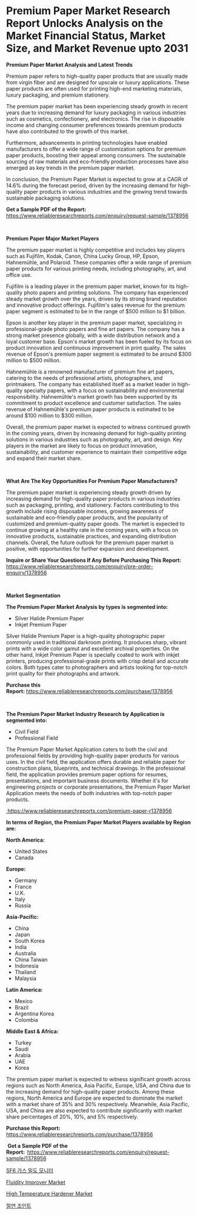 <p><h1>Premium Paper Market Research Report Unlocks Analysis on the Market Financial Status, Market Size, and Market Revenue upto 2031</h1></p><p><strong>Premium Paper Market Analysis and Latest Trends</strong></p>
<p><p>Premium paper refers to high-quality paper products that are usually made from virgin fiber and are designed for upscale or luxury applications. These paper products are often used for printing high-end marketing materials, luxury packaging, and premium stationery.</p><p>The premium paper market has been experiencing steady growth in recent years due to increasing demand for luxury packaging in various industries such as cosmetics, confectionery, and electronics. The rise in disposable income and changing consumer preferences towards premium products have also contributed to the growth of this market.</p><p>Furthermore, advancements in printing technologies have enabled manufacturers to offer a wide range of customization options for premium paper products, boosting their appeal among consumers. The sustainable sourcing of raw materials and eco-friendly production processes have also emerged as key trends in the premium paper market.</p><p>In conclusion, the Premium Paper Market is expected to grow at a CAGR of 14.6% during the forecast period, driven by the increasing demand for high-quality paper products in various industries and the growing trend towards sustainable packaging solutions.</p></p>
<p><strong>Get a Sample PDF of the Report:&nbsp;</strong> <a href="https://www.reliableresearchreports.com/enquiry/request-sample/1378956">https://www.reliableresearchreports.com/enquiry/request-sample/1378956</a></p>
<p>&nbsp;</p>
<p><strong>Premium Paper Major Market Players</strong></p>
<p><p>The premium paper market is highly competitive and includes key players such as Fujifilm, Kodak, Canon, China Lucky Group, HP, Epson, Hahnemühle, and Polaroid. These companies offer a wide range of premium paper products for various printing needs, including photography, art, and office use.</p><p>Fujifilm is a leading player in the premium paper market, known for its high-quality photo papers and printing solutions. The company has experienced steady market growth over the years, driven by its strong brand reputation and innovative product offerings. Fujifilm's sales revenue for the premium paper segment is estimated to be in the range of $500 million to $1 billion.</p><p>Epson is another key player in the premium paper market, specializing in professional-grade photo papers and fine art papers. The company has a strong market presence globally, with a wide distribution network and a loyal customer base. Epson's market growth has been fueled by its focus on product innovation and continuous improvement in print quality. The sales revenue of Epson's premium paper segment is estimated to be around $300 million to $500 million.</p><p>Hahnemühle is a renowned manufacturer of premium fine art papers, catering to the needs of professional artists, photographers, and printmakers. The company has established itself as a market leader in high-quality specialty papers, with a focus on sustainability and environmental responsibility. Hahnemühle's market growth has been supported by its commitment to product excellence and customer satisfaction. The sales revenue of Hahnemühle's premium paper products is estimated to be around $100 million to $300 million. </p><p>Overall, the premium paper market is expected to witness continued growth in the coming years, driven by increasing demand for high-quality printing solutions in various industries such as photography, art, and design. Key players in the market are likely to focus on product innovation, sustainability, and customer experience to maintain their competitive edge and expand their market share.</p></p>
<p>&nbsp;</p>
<p><strong>What Are The Key Opportunities For Premium Paper Manufacturers?</strong></p>
<p><p>The premium paper market is experiencing steady growth driven by increasing demand for high-quality paper products in various industries such as packaging, printing, and stationery. Factors contributing to this growth include rising disposable incomes, growing awareness of sustainable and eco-friendly paper products, and the popularity of customized and premium-quality paper goods. The market is expected to continue growing at a healthy rate in the coming years, with a focus on innovative products, sustainable practices, and expanding distribution channels. Overall, the future outlook for the premium paper market is positive, with opportunities for further expansion and development.</p></p>
<p><strong>Inquire or Share Your Questions If Any Before Purchasing This Report:</strong> <a href="https://www.reliableresearchreports.com/enquiry/pre-order-enquiry/1378956">https://www.reliableresearchreports.com/enquiry/pre-order-enquiry/1378956</a></p>
<p>&nbsp;</p>
<p><strong>Market Segmentation</strong></p>
<p><strong>The Premium Paper Market Analysis by types is segmented into:</strong></p>
<p><ul><li>Silver Halide Premium Paper</li><li>Inkjet Premium Paper</li></ul></p>
<p><p>Silver Halide Premium Paper is a high-quality photographic paper commonly used in traditional darkroom printing. It produces sharp, vibrant prints with a wide color gamut and excellent archival properties. On the other hand, Inkjet Premium Paper is specially coated to work with inkjet printers, producing professional-grade prints with crisp detail and accurate colors. Both types cater to photographers and artists looking for top-notch print quality for their photographs and artwork.</p></p>
<p><strong>Purchase this Report:&nbsp;</strong><a href="https://www.reliableresearchreports.com/purchase/1378956">https://www.reliableresearchreports.com/purchase/1378956</a></p>
<p>&nbsp;</p>
<p><strong>The Premium Paper Market Industry Research by Application is segmented into:</strong></p>
<p><ul><li>Civil Field</li><li>Professional Field</li></ul></p>
<p><p>The Premium Paper Market Application caters to both the civil and professional fields by providing high-quality paper products for various uses. In the civil field, the application offers durable and reliable paper for construction plans, blueprints, and technical drawings. In the professional field, the application provides premium paper options for resumes, presentations, and important business documents. Whether it's for engineering projects or corporate presentations, the Premium Paper Market Application meets the needs of both industries with top-notch paper products.</p></p>
<p><a href="https://www.reliableresearchreports.com/premium-paper-r1378956">&nbsp;https://www.reliableresearchreports.com/premium-paper-r1378956</a></p>
<p><strong>In terms of Region, the Premium Paper Market Players available by Region are:</strong></p>
<p>
    <p> <strong> North America: </strong>
        <ul>
            <li>United States</li>
            <li>Canada</li>
        </ul>
        </p> 
    <p> <strong> Europe: </strong>
        <ul>
            <li>Germany</li>
            <li>France</li>
            <li>U.K.</li>
            <li>Italy</li>
            <li>Russia</li>
        </ul>
        </p> 
    <p> <strong> Asia-Pacific: </strong>
        <ul>
            <li>China</li>
            <li>Japan</li>
            <li>South Korea</li>
            <li>India</li>
            <li>Australia</li>
            <li>China Taiwan</li>
            <li>Indonesia</li>
            <li>Thailand</li>
            <li>Malaysia</li>
        </ul>
        </p> 
    <p> <strong> Latin America: </strong>
        <ul>
            <li>Mexico</li>
            <li>Brazil</li>
            <li>Argentina Korea</li>
            <li>Colombia</li>
        </ul>
        </p> 
    <p> <strong> Middle East & Africa: </strong>
        <ul>
            <li>Turkey</li>
            <li>Saudi</li>
            <li>Arabia</li>
            <li>UAE</li>
            <li>Korea</li>
        </ul>
    </p>
    </p>
<p><p>The premium paper market is expected to witness significant growth across regions such as North America, Asia Pacific, Europe, USA, and China due to the increasing demand for high-quality paper products. Among these regions, North America and Europe are expected to dominate the market with a market share of 35% and 30% respectively. Meanwhile, Asia Pacific, USA, and China are also expected to contribute significantly with market share percentages of 20%, 10%, and 5% respectively.</p></p>
<p><strong>Purchase this Report: </strong><a href="https://www.reliableresearchreports.com/purchase/1378956">https://www.reliableresearchreports.com/purchase/1378956</a></p>
<p>&nbsp;<strong>Get a Sample PDF of the Report:&nbsp;&nbsp;</strong><a href="https://www.reliableresearchreports.com/enquiry/request-sample/1378956">https://www.reliableresearchreports.com/enquiry/request-sample/1378956</a></p>
<p><strong></strong></p>
<p><p><a href="https://github.com/AidenReinger/Market-Research-Report-List-1/blob/main/4468370146689.md">SF6 가스 밀도 모니터</a></p><p><a href="https://github.com/airdrophunter675/Market-Research-Report-List-1/blob/main/fluidity-improver-market.md">Fluidity Improver Market</a></p><p><a href="https://github.com/aafbctfl75/Market-Research-Report-List-1/blob/main/high-temperature-hardener-market.md">High Temperature Hardener Market</a></p><p><a href="https://github.com/gambitz1998/Market-Research-Report-List-1/blob/main/4503530146690.md">절연 조인트</a></p></p>